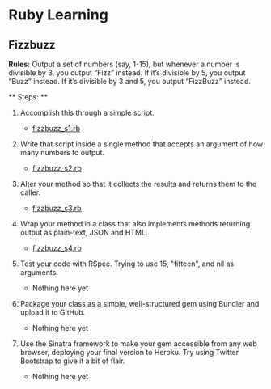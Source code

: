 # Ruby Learning


## Fizzbuzz

**Rules:** Output a set of numbers (say, 1-15), but whenever a number is divisible by 3, you output “Fizz” instead. If it’s divisible by 5, you output “Buzz” instead. If it’s divisible by 3 and 5, you output “FizzBuzz” instead.

** Steps: **

1. Accomplish this through a simple script.
    * [fizzbuzz_s1.rb](https://github.com/chiperific/Ruby/blob/master/fizzbuzz_s1.rb)
2. Write that script inside a single method that accepts an argument of how many numbers to output.
    * [fizzbuzz_s2.rb](https://github.com/chiperific/Ruby/blob/master/fizzbuzz_s2.rb)
3. Alter your method so that it collects the results and returns them to the caller.
    * [fizzbuzz_s3.rb](https://github.com/chiperific/Ruby/blob/master/fizzbuzz_s3.rb)
4. Wrap your method in a class that also implements methods returning output as plain-text, JSON and HTML.
    * [fizzbuzz_s4.rb](https://github.com/chiperific/Ruby/blob/master/fizzbuzz_s4.rb)

5. Test your code with RSpec. Trying to use 15, "fifteen", and nil as arguments.
    * Nothing here yet
6. Package your class as a simple, well-structured gem using Bundler and upload it to GitHub.
    * Nothing here yet
7. Use the Sinatra framework to make your gem accessible from any web browser, deploying your final version to Heroku. Try using Twitter Bootstrap to give it a bit of flair.
    * Nothing here yet